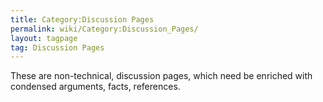 ```yaml
---
title: Category:Discussion Pages
permalink: wiki/Category:Discussion_Pages/
layout: tagpage
tag: Discussion Pages
---
```


These are non-technical, discussion pages, which need be enriched with
condensed arguments, facts, references.
